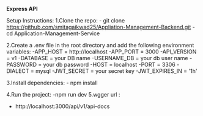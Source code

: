 **Express API**

Setup Instructions:
 1.Clone the repo: 
    - git clone https://github.com/smitagaikwad25/Appliation-Management-Backend.git
    - cd Application-Management-Service

 2.Create a .env file in the root directory and add the following environment variables:
    -APP_HOST = http://localhost
    -APP_PORT = 3000
    -API_VERSION = v1
    -DATABASE = your DB name
    -USERNAME_DB = your db user name
    -PASSWORD = your db password
    -HOST = localhost
    -PORT = 3306
    -DIALECT = mysql
    -JWT_SECRET = your secret key
    -JWT_EXPIRES_IN = '1h'
  
 3.Install dependencies:
    - npm install

 4.Run the project:
    -npm run dev
 5.wgger url :
  - http://localhost:3000/api/v1/api-docs
